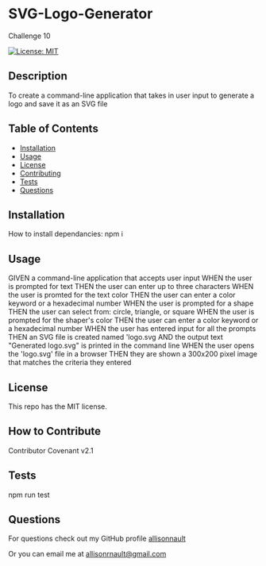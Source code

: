 # SVG-Logo-Generator
Challenge 10

[![License: MIT](https://img.shields.io/badge/License-MIT-yellow.svg)](https://opensource.org/licenses/MIT)
    
## Description
    
To create a command-line application that takes in user input to generate a logo and save it as an SVG file
    
## Table of Contents
    
- [Installation](#installation)
- [Usage](#usage)
- [License](#license)
- [Contributing](#how-to-contribute)
- [Tests](#tests)
- [Questions](#questions)
    
<a name="installation"></a>
## Installation
    
How to install dependancies: npm i
    
<a name="usage"></a>
## Usage

GIVEN a command-line application that accepts user input
WHEN the user is prompted for text
THEN the user can enter up to three characters
WHEN the user is promted for the text color
THEN the user can enter a color keyword or a hexadecimal number
WHEN the user is prompted for a shape
THEN the user can select from: circle, triangle, or square
WHEN the user is prompted for the shaper's color
THEN the user can enter a color keyword or a hexadecimal number
WHEN the user has entered input for all the prompts
THEN an SVG file is created named 'logo.svg
AND the output text "Generated logo.svg" is printed in the command line
WHEN the user opens the 'logo.svg' file in a browser
THEN they are shown a 300x200 pixel image that matches the criteria they entered
    

    
<a name="license"></a>
## License
            
This repo has the MIT license.
    
<a name="how-to-contribute"></a>
## How to Contribute
    
Contributor Covenant v2.1
    
<a name="tests"></a>
## Tests
    
npm run test
    
<a name="questions"></a>
## Questions
    
For questions check out my GitHub profile [allisonnault](https://www.github.com/allisonnault)

Or you can email me at [allisonrnault@gmail.com](mailto:allisonrnault@gmail.com)
